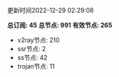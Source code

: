 更新时间2022-12-29 02:29:08

**总订阅: 45**
**总节点: 991**
**有效节点: 265**
- v2ray节点: 210
- ssr节点: 2
- ss节点: 42
- trojan节点: 11
